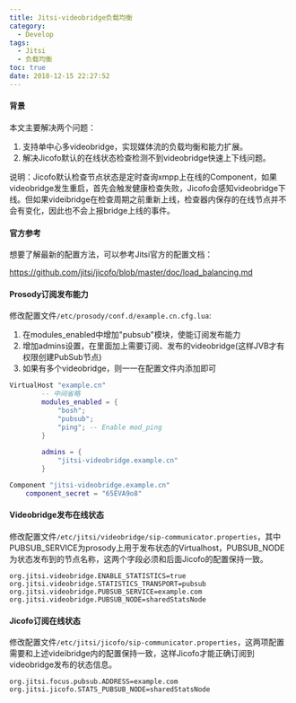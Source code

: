 ```yaml
---
title: Jitsi-videobridge负载均衡
category:
  - Develop
tags:
  - Jitsi
  - 负载均衡
toc: true
date: 2018-12-15 22:27:52
---
```


#### 背景

本文主要解决两个问题：

1. 支持单中心多videobridge，实现媒体流的负载均衡和能力扩展。
2. 解决Jicofo默认的在线状态检查检测不到videobridge快速上下线问题。

说明：Jicofo默认检查节点状态是定时查询xmpp上在线的Component，如果videobridge发生重启，首先会触发健康检查失败，Jicofo会感知videobridge下线。但如果videibridge在检查周期之前重新上线，检查器内保存的在线节点并不会有变化，因此也不会上报bridge上线的事件。

#### 官方参考

想要了解最新的配置方法，可以参考Jitsi官方的配置文档：

https://github.com/jitsi/jicofo/blob/master/doc/load_balancing.md

#### Prosody订阅发布能力

修改配置文件`/etc/prosody/conf.d/example.cn.cfg.lua`:

1. 在modules_enabled中增加"pubsub"模块，使能订阅发布能力
2. 增加admins设置，在里面加上需要订阅、发布的videobridge(这样JVB才有权限创建PubSub节点)
3. 如果有多个videobridge，则一一在配置文件内添加即可

```lua
VirtualHost "example.cn"
		-- 中间省略
        modules_enabled = {
            "bosh";
            "pubsub";
            "ping"; -- Enable mod_ping
        }
		
        admins = {
            "jitsi-videobridge.example.cn"
        }

Component "jitsi-videobridge.example.cn"
    component_secret = "65EVA9o8"
```

#### Videobridge发布在线状态

修改配置文件`/etc/jitsi/videobridge/sip-communicator.properties`，其中PUBSUB_SERVICE为prosody上用于发布状态的Virtualhost，PUBSUB_NODE为状态发布到的节点名称，这两个字段必须和后面Jicofo的配置保持一致。

```properties
org.jitsi.videobridge.ENABLE_STATISTICS=true
org.jitsi.videobridge.STATISTICS_TRANSPORT=pubsub
org.jitsi.videobridge.PUBSUB_SERVICE=example.com
org.jitsi.videobridge.PUBSUB_NODE=sharedStatsNode
```

#### Jicofo订阅在线状态

修改配置文件`/etc/jitsi/jicofo/sip-communicator.properties`，这两项配置需要和上述videibridge内的配置保持一致，这样Jicofo才能正确订阅到videobridge发布的状态信息。

```properties
org.jitsi.focus.pubsub.ADDRESS=example.com
org.jitsi.jicofo.STATS_PUBSUB_NODE=sharedStatsNode
```

